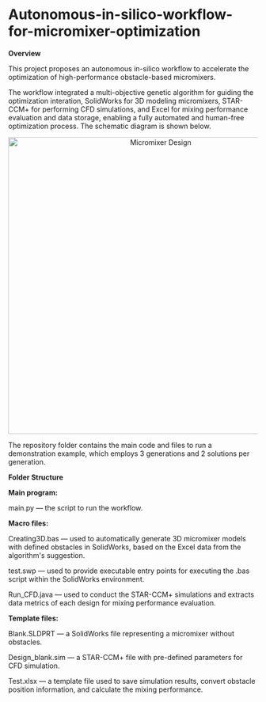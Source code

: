 # Autonomous-in-silico-workflow-for-micromixer-optimization

**Overview**

This project proposes an autonomous in-silico workflow to accelerate the optimization of high-performance obstacle-based micromixers.

The workflow integrated a multi-objective genetic algorithm for guiding the optimization interation, SolidWorks for 3D modeling micromixers, STAR-CCM+ for performing CFD simulations, and Excel for mixing performance evaluation and data storage, enabling a fully automated and human-free optimization process. The schematic diagram is shown below.


<p align="center">
  <img src="https://github.com/user-attachments/assets/e8405515-c46c-4b26-bbeb-864f393f845c" width="600" alt="Micromixer Design">
</p>

The repository folder contains the main code and files to run a demonstration example, which employs 3 generations and 2 solutions per generation.

**Folder Structure**

  **Main program:**

main.py — the script to run the workflow.

  **Macro files:**

Creating3D.bas — used to automatically generate 3D micromixer models with defined obstacles in SolidWorks, based on the Excel data from the algorithm's suggestion.

test.swp — used to provide executable entry points for executing the .bas script within the SolidWorks environment.

Run_CFD.java — used to conduct the STAR-CCM+ simulations and extracts data metrics of each design for mixing performance evaluation.

**Template files:**

Blank.SLDPRT — a SolidWorks file representing a micromixer without obstacles.

Design_blank.sim — a STAR-CCM+ file with pre-defined parameters for CFD simulation.

Test.xlsx — a template file used to save simulation results, convert obstacle position information, and calculate the mixing performance.
